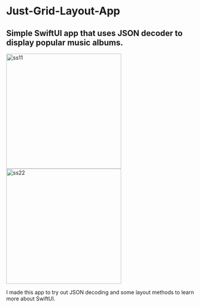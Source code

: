 # Just-Grid-Layout-App
## Simple SwiftUI app that uses JSON decoder to display popular music albums.

<img width="307" alt="ss11" src="https://user-images.githubusercontent.com/65445097/183089618-05d41354-cd36-4e77-acc4-b06e1d08c641.png">  <img width="307" alt="ss22" src="https://user-images.githubusercontent.com/65445097/183089630-25757b4e-0d81-4ff7-a9ec-b09bf51c89f3.png">

I made this app to try out JSON decoding and some layout methods to learn more about SwiftUI.
